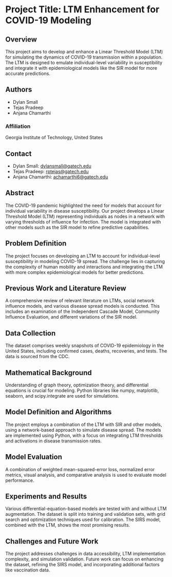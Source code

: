 # Project Title: LTM Enhancement for COVID-19 Modeling

## Overview
This project aims to develop and enhance a Linear Threshold Model (LTM) for simulating the dynamics of COVID-19 transmission within a population. The LTM is designed to emulate individual-level variability in susceptibility and integrate it with epidemiological models like the SIR model for more accurate predictions.

## Authors
- Dylan Small
- Tejas Pradeep
- Anjana Chamarthi

### Affiliation
Georgia Institute of Technology, United States

## Contact
- Dylan Small: dylansmall@gatech.edu
- Tejas Pradeep: rptejas@gatech.edu
- Anjana Chamarthi: achamarthi6@gatech.edu

## Abstract
The COVID-19 pandemic highlighted the need for models that account for individual variability in disease susceptibility. Our project develops a Linear Threshold Model (LTM) representing individuals as nodes in a network with varying thresholds of influence for infection. The model is integrated with other models such as the SIR model to refine predictive capabilities.

## Problem Definition
The project focuses on developing an LTM to account for individual-level susceptibility in modeling COVID-19 spread. The challenge lies in capturing the complexity of human mobility and interactions and integrating the LTM with more complex epidemiological models for better predictions.

## Previous Work and Literature Review
A comprehensive review of relevant literature on LTMs, social network influence models, and various disease spread models is conducted. This includes an examination of the Independent Cascade Model, Community Influence Evaluation, and different variations of the SIR model.

## Data Collection
The dataset comprises weekly snapshots of COVID-19 epidemiology in the United States, including confirmed cases, deaths, recoveries, and tests. The data is sourced from the CDC.

## Mathematical Background
Understanding of graph theory, optimization theory, and differential equations is crucial for modeling. Python libraries like numpy, matplotlib, seaborn, and scipy.integrate are used for simulations.

## Model Definition and Algorithms
The project employs a combination of the LTM with SIR and other models, using a network-based approach to simulate disease spread. The models are implemented using Python, with a focus on integrating LTM thresholds and activations in disease transmission rates.

## Model Evaluation
A combination of weighted mean-squared-error loss, normalized error metrics, visual analysis, and comparative analysis is used to evaluate model performance.

## Experiments and Results
Various differential-equation-based models are tested with and without LTM augmentation. The dataset is split into training and validation sets, with grid search and optimization techniques used for calibration. The SIRS model, combined with the LTM, shows the most promising results.

## Challenges and Future Work
The project addresses challenges in data accessibility, LTM implementation complexity, and simulation validation. Future work can focus on enhancing the dataset, refining the SIRS model, and incorporating additional factors like vaccination data.
